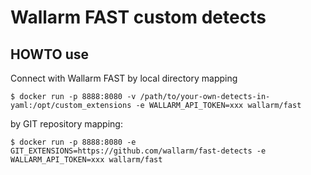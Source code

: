 # Wallarm FAST custom detects

## HOWTO use

Connect with Wallarm FAST by local directory mapping
```
$ docker run -p 8888:8080 -v /path/to/your-own-detects-in-yaml:/opt/custom_extensions -e WALLARM_API_TOKEN=xxx wallarm/fast
```
by GIT repository mapping:
```
$ docker run -p 8888:8080 -e GIT_EXTENSIONS=https://github.com/wallarm/fast-detects -e WALLARM_API_TOKEN=xxx wallarm/fast
```
